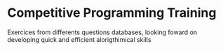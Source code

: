 # Competitive Programming Training
 Exercices from differents questions databases, looking foward on developing quick and efficient alorigthimical skills 
